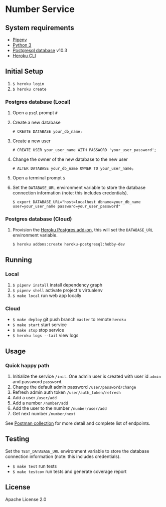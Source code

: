 # Number Service

## System requirements
- [Pipenv](https://github.com/pypa/pipenv)
- [Python 3](https://docs.python.org/3/)
- [Postgresql database](https://www.postgresql.org/download/) v10.3
- [Heroku CLI](https://devcenter.heroku.com/articles/heroku-cli)

## Initial Setup

1. `$ heroku login`
1. `$ heroku create`

### Postgres database (Local)

1. Open a `psql` prompt `#`

1. Create a new database

   `# CREATE DATABASE your_db_name;`

1. Create a new user

   `# CREATE USER your_user_name WITH PASSWORD 'your_user_password';`

1. Change the owner of the new database to the new user

   `# ALTER DATABASE your_db_name OWNER TO your_user_name;`

1. Open a terminal prompt `$`

1. Set the `DATABASE_URL` environment variable to store the database connection information (note: this includes credentials).

   `$ export DATABASE_URL="host=localhost dbname=your_db_name user=your_user_name password=your_user_password"`

### Postgres database (Cloud)

1. Provision the [Heroku Postgres add-on](https://elements.heroku.com/addons/heroku-postgresql), this will set the `DATABASE_URL` environment variable.

   `$ heroku addons:create heroku-postgresql:hobby-dev` 

## Running

### Local

1. `$ pipenv install` install dependency graph
1. `$ pipenv shell` activate project's virtualenv
1. `$ make local` run web app locally

### Cloud

- `$ make deploy` git push branch `master` to remote `heroku`
- `$ make start` start service
- `$ make stop` stop service
- `$ heroku logs --tail` view logs

## Usage

### Quick happy path

1. Initialize the service `/init`. One admin user is created with user id `admin` and password `password`.
1. Change the default admin password `/user/password/change`
1. Refresh admin auth token `/user/auth_token/refresh`
1. Add a user `/user/add`
1. Add a number `/number/add`
1. Add the user to the number `/number/user/add`
1. Get next number `/number/next`

See [Postman collection](docs/NumberServer.postman_collection.json) for more detail and complete list of endpoints.

## Testing

Set the `TEST_DATABASE_URL` environment variable to store the database connection information (note: this includes credentials).

- `$ make test` run tests
- `$ make testcov` run tests and generate coverage report

## License
Apache License 2.0
